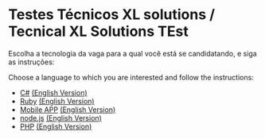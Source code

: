 # Testes Técnicos XL solutions / Tecnical XL Solutions TEst

Escolha a tecnologia da vaga para a qual você está se candidatando, e siga as instruções:

Choose a language to which you are interested and follow the instructions:

- [C#](C/README.md) [(English Version)](C/README_ENGLISH.md)
- [Ruby](ruby/README.md) [(English Version)](ruby/README_ENGLISH.md)
- [Mobile APP](Mobile_APP/README.md) [(English Version)](Mobile_APP/README_ENGLISH.md)
- [node.js](node/README.md) [(English Version)](node/README_ENGLISH.md)
- [PHP](PHP/README.md) [(English Version)](PHP/README_ENGLISH.md)

